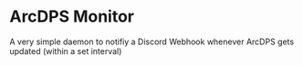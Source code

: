 # ArcDPS Monitor
A very simple daemon to notifiy a Discord Webhook whenever ArcDPS gets updated (within a set interval)

